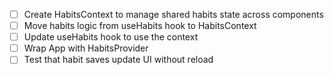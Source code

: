- [ ] Create HabitsContext to manage shared habits state across components
- [ ] Move habits logic from useHabits hook to HabitsContext
- [ ] Update useHabits hook to use the context
- [ ] Wrap App with HabitsProvider
- [ ] Test that habit saves update UI without reload
